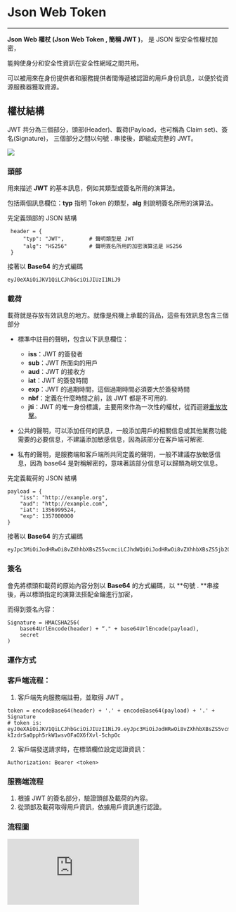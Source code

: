 # Json Web Token

---

**Json Web 權杖 \(Json Web Token , 簡稱 JWT \)**， 是 JSON 型安全性權杖加密，

能夠使身分和安全性資訊在安全性網域之間共用。

可以被用來在身份提供者和服務提供者間傳遞被認證的用戶身份訊息，以便於從資源服務器獲取資源。

## 權**杖結構**

JWT 共分為三個部分，頭部\(Header\)、載荷\(Payload，也可稱為 Claim set\)、簽名\(Signature\)，
三個部分之間以句號 . 串接後，即組成完整的 JWT。

![](http://blog.nsfocus.net/wp-content/uploads/2015/10/jwt.png)

### 頭部

用來描述 **JWT** 的基本訊息，例如其類型或簽名所用的演算法。

包括兩個訊息欄位：**typ** 指明 Token 的類型，**alg** 則說明簽名所用的演算法。

先定義頭部的 JSON 結構

```
 header = {
     "typ": "JWT",        # 聲明類型是 JWT
     "alg": "HS256"       # 聲明簽名所用的加密演算法是 HS256
 }
```

接著以 **Base64** 的方式編碼

```
eyJ0eXAiOiJKV1QiLCJhbGciOiJIUzI1NiJ9
```

### **載荷**

載荷就是存放有效訊息的地方。就像是飛機上承載的貨品，這些有效訊息包含三個部分

* 標準中註冊的聲明，包含以下訊息欄位：

  * **iss**：JWT 的簽發者
  * **sub**：JWT 所面向的用戶
  * **aud**：JWT 的接收方
  * **iat**：JWT 的簽發時間
  * **exp**：JWT 的過期時間，這個過期時間必須要大於簽發時間
  * **nbf**：定義在什麼時間之前，該 JWT 都是不可用的.
  * **jti**：JWT 的唯一身份標識，主要用來作為一次性的權杖，從而迴避[重放攻擊](https://zh.wikipedia.org/wiki/%E9%87%8D%E6%94%BE%E6%94%BB%E5%87%BB)。

* 公共的聲明，可以添加任何的訊息，一般添加用戶的相關信息或其他業務功能需要的必要信息，不建議添加敏感信息，因為該部分在客戶端可解密.

* 私有的聲明，是服務端和客戶端所共同定義的聲明，一般不建議存放敏感信息，因為 base64 是對稱解密的，意味著該部分信息可以歸類為明文信息。


先定義載荷的 JSON 結構

```
payload = {
    "iss": "http://example.org",
    "aud": "http://example.com",
    "iat": 1356999524,
    "exp": 1357000000
}
```

接著以 **Base64** 的方式編碼

```
eyJpc3MiOiJodHRwOi8vZXhhbXBsZS5vcmciLCJhdWQiOiJodHRwOi8vZXhhbXBsZS5jb20iLCJpYXQiOjEzNTY5OTk1MjQsImV4cCI6MTM1NzAwMDAwMH0
```

### 簽名

會先將標頭和載荷的原始內容分別以 **Base64** 的方式編碼，以 **句號 .  **串接後，再以標頭指定的演算法搭配金鑰進行加密，

而得到簽名內容：

```
Signature = HMACSHA256(
    base64UrlEncode(header) + “." + base64UrlEncode(payload),
    secret
)
```

### 運作方式

### 客戶端流程：

1. 客戶端先向服務端註冊，並取得 JWT 。

  ```
  token = encodeBase64(header) + '.' + encodeBase64(payload) + '.' + Signature
  # token is:
  eyJ0eXAiOiJKV1QiLCJhbGciOiJIUzI1NiJ9.eyJpc3MiOiJodHRwOi8vZXhhbXBsZS5vcmciLCJhdWQiOiJodHRwOi8vZXhhbXBsZS5jb20iLCJpYXQiOjEzNTY5OTk1MjQsImV4cCI6MTM1NzAwMDAwMH0.YgUDoK-kIzdrSa0pph5rkW1wsv0FaOX6fXvl-5chpOc
  ```

2. 客戶端發送請求時，在標頭欄位設定認證資訊：

  ```
  Authorization: Bearer <token>
  ```


### 服務端流程

1. 根據 JWT 的簽名部分，驗證頭部及載荷的內容。
2. 從頭部及載荷取得用戶資訊，依據用戶資訊進行認證。 

### 流程圖

![](https://i2.read01.com/image.php?url=0D5sm801)

